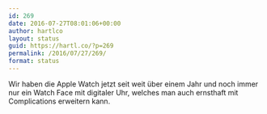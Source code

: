 ```yaml
---
id: 269
date: 2016-07-27T08:01:06+00:00
author: hartlco
layout: status
guid: https://hartl.co/?p=269
permalink: /2016/07/27/269/
format: status
---
```

Wir haben die Apple Watch jetzt seit weit über einem Jahr und noch immer nur ein Watch Face mit digitaler Uhr, welches man auch ernsthaft mit Complications erweitern kann.